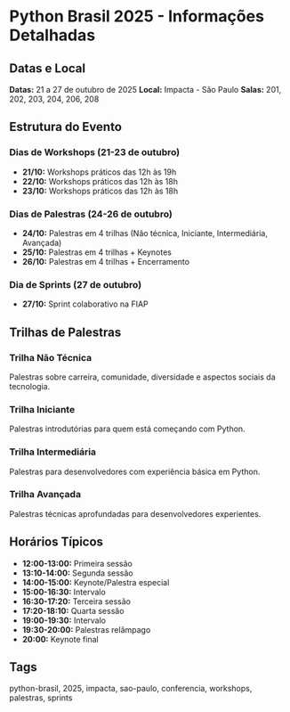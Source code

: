 # Python Brasil 2025 - Informações Detalhadas

## Datas e Local
**Datas:** 21 a 27 de outubro de 2025
**Local:** Impacta - São Paulo
**Salas:** 201, 202, 203, 204, 206, 208

## Estrutura do Evento

### Dias de Workshops (21-23 de outubro)
- **21/10:** Workshops práticos das 12h às 19h
- **22/10:** Workshops práticos das 12h às 18h  
- **23/10:** Workshops práticos das 12h às 18h

### Dias de Palestras (24-26 de outubro)
- **24/10:** Palestras em 4 trilhas (Não técnica, Iniciante, Intermediária, Avançada)
- **25/10:** Palestras em 4 trilhas + Keynotes
- **26/10:** Palestras em 4 trilhas + Encerramento

### Dia de Sprints (27 de outubro)
- **27/10:** Sprint colaborativo na FIAP

## Trilhas de Palestras

### Trilha Não Técnica
Palestras sobre carreira, comunidade, diversidade e aspectos sociais da tecnologia.

### Trilha Iniciante  
Palestras introdutórias para quem está começando com Python.

### Trilha Intermediária
Palestras para desenvolvedores com experiência básica em Python.

### Trilha Avançada
Palestras técnicas aprofundadas para desenvolvedores experientes.

## Horários Típicos
- **12:00-13:00:** Primeira sessão
- **13:10-14:00:** Segunda sessão  
- **14:00-15:00:** Keynote/Palestra especial
- **15:00-16:30:** Intervalo
- **16:30-17:20:** Terceira sessão
- **17:20-18:10:** Quarta sessão
- **19:00-19:30:** Intervalo
- **19:30-20:00:** Palestras relâmpago
- **20:00:** Keynote final

## Tags
python-brasil, 2025, impacta, sao-paulo, conferencia, workshops, palestras, sprints
